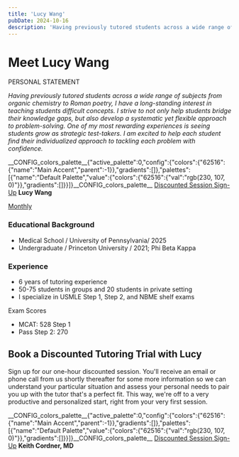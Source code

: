 ```yaml
---
title: 'Lucy Wang'
pubDate: 2024-10-16
description: 'Having previously tutored students across a wide range of subjects from organic chemistry to Roman poetry, I have a longstanding interest in teaching stude'
---
```


# Meet Lucy Wang

PERSONAL STATEMENT

_Having previously tutored students across a wide range of subjects from organic chemistry to Roman poetry, I have a long-standing interest in teaching students difficult concepts. I strive to not only help students bridge their knowledge gaps, but also develop a systematic yet flexible approach to problem-solving. One of my most rewarding experiences is seeing students grow as strategic test-takers. I am excited to help each student find their individualized approach to tackling each problem with confidence._

\_\_CONFIG_colors_palette\_\_{"active_palette":0,"config":{"colors":{"62516":{"name":"Main Accent","parent":-1}},"gradients":\[\]},"palettes":\[{"name":"Default Palette","value":{"colors":{"62516":{"val":"rgb(230, 107, 0)"}},"gradients":\[\]}}\]}\_\_CONFIG_colors_palette\_\_ [Discounted Session Sign-Up](/purchase-discounted-session/)
**Lucy Wang**

[Monthly](#)

### Educational Background

- Medical School / University of Pennsylvania/ 2025
- Undergraduate / Princeton University / 2021; Phi Beta Kappa 

### Experience

- 6 years of tutoring experience
- 50-75 students in groups and 20 students in private setting
- I specialize in USMLE Step 1, Step 2, and NBME shelf exams

Exam Scores

- MCAT: 528 Step 1
- Pass Step 2: 270

## Book a Discounted Tutoring Trial with Lucy

Sign up for our one-hour discounted session. You'll receive an email or phone call from us shortly thereafter for some more information so we can understand your particular situation and assess your personal needs to pair you up with the tutor that's a perfect fit. This way, we're off to a very productive and personalized start, right from your very first session.

\_\_CONFIG_colors_palette\_\_{"active_palette":0,"config":{"colors":{"62516":{"name":"Main Accent","parent":-1}},"gradients":\[\]},"palettes":\[{"name":"Default Palette","value":{"colors":{"62516":{"val":"rgb(230, 107, 0)"}},"gradients":\[\]}}\]}\_\_CONFIG_colors_palette\_\_ [Discounted Session Sign-Up](/purchase-discounted-session/)
**Keith Cordner, MD**
